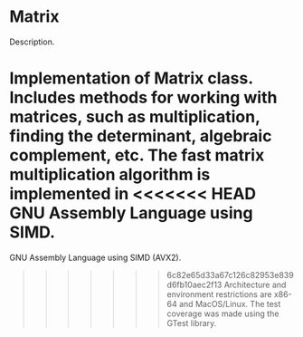 # Matrix

Description.

Implementation of Matrix class. Includes methods for working with matrices,
such as multiplication, finding the determinant, algebraic complement, etc.
The fast matrix multiplication algorithm is implemented in
<<<<<<< HEAD
GNU Assembly Language using SIMD.
=======
GNU Assembly Language using SIMD (AVX2).
>>>>>>> 6c82e65d33a67c126c82953e839d6fb10aec2f13
Architecture and environment restrictions
are x86-64 and MacOS/Linux.
The test coverage was made using the GTest library.
